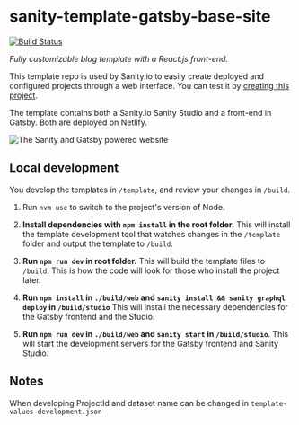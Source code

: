 # sanity-template-gatsby-base-site

[![Build Status](https://travis-ci.com/brentrobbins/sanity-template-gatsby-base-site.svg?branch=master)](https://travis-ci.com/brentrobbins/sanity-template-gatsby-base-site)

_Fully customizable blog template with a React.js front-end._

This template repo is used by Sanity.io to easily create deployed and configured projects through a web interface. You can test it by [creating this project](https://www.sanity.io/create?template=brentrobbins%2Fsanity-template-gatsby-base-site).

The template contains both a Sanity.io Sanity Studio and a front-end in Gatsby. Both are deployed on Netlify.


![The Sanity and Gatsby powered website](https://github.com/brentrobbins/sanity-template-gatsby-base-site/blob/master/assets/frontend.jpg?raw=true)

## Local development

You develop the templates in `/template`, and review your changes in `/build`.

1. Run `nvm use` to switch to the project's version of Node.

2. **Install dependencies with `npm install` in the root folder.** This will install the template development tool that watches changes in the `/template` folder and output the template to `/build`.

3. **Run `npm run dev` in root folder.** This will build the template files to `/build`. This is how the code will look for those who install the project later.

4. **Run `npm install` in `./build/web` and `sanity install && sanity graphql deploy` in `/build/studio`** This will install the necessary dependencies for the Gatsby frontend and the Studio.

5. **Run `npm run dev` in `./build/web` and `sanity start` in `/build/studio`**. This will start the development servers for the Gatsby frontend and Sanity Studio.

## Notes

When developing ProjectId and dataset name can be changed in `template-values-development.json`
